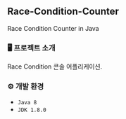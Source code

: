 ## Race-Condition-Counter
Race Condition Counter in Java


### 🖥️ 프로젝트 소개
Race Condition 콘솔 어플리케이션.
<br>

### ⚙️ 개발 환경
- `Java 8`
- `JDK 1.8.0`